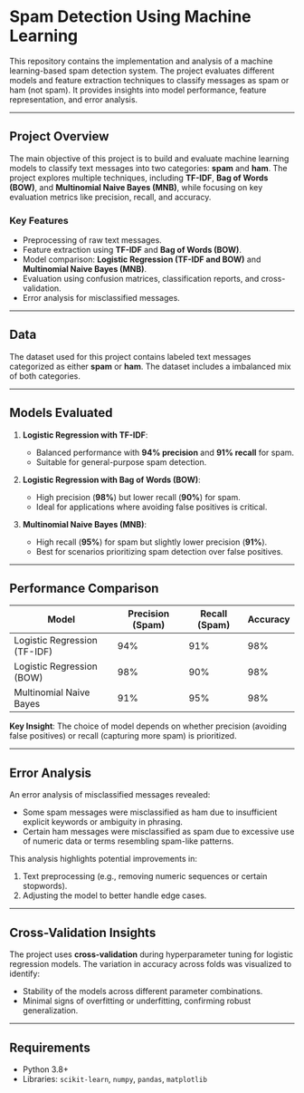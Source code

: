 
# Spam Detection Using Machine Learning

This repository contains the implementation and analysis of a machine learning-based spam detection system. The project evaluates different models and feature extraction techniques to classify messages as spam or ham (not spam). It provides insights into model performance, feature representation, and error analysis.

---

## **Project Overview**

The main objective of this project is to build and evaluate machine learning models to classify text messages into two categories: **spam** and **ham**. The project explores multiple techniques, including **TF-IDF**, **Bag of Words (BOW)**, and **Multinomial Naive Bayes (MNB)**, while focusing on key evaluation metrics like precision, recall, and accuracy.

### **Key Features**
- Preprocessing of raw text messages.
- Feature extraction using **TF-IDF** and **Bag of Words (BOW)**.
- Model comparison: **Logistic Regression (TF-IDF and BOW)** and **Multinomial Naive Bayes (MNB)**.
- Evaluation using confusion matrices, classification reports, and cross-validation.
- Error analysis for misclassified messages.

---

## **Data**

The dataset used for this project contains labeled text messages categorized as either **spam** or **ham**. The dataset includes a imbalanced mix of both categories.

---

## **Models Evaluated**

1. **Logistic Regression with TF-IDF**:
   - Balanced performance with **94% precision** and **91% recall** for spam.
   - Suitable for general-purpose spam detection.

2. **Logistic Regression with Bag of Words (BOW)**:
   - High precision (**98%**) but lower recall (**90%**) for spam.
   - Ideal for applications where avoiding false positives is critical.

3. **Multinomial Naive Bayes (MNB)**:
   - High recall (**95%**) for spam but slightly lower precision (**91%**).
   - Best for scenarios prioritizing spam detection over false positives.

---

## **Performance Comparison**

| Model                     | Precision (Spam) | Recall (Spam) | Accuracy |
|---------------------------|------------------|---------------|-----------------|
| Logistic Regression (TF-IDF) | 94%              | 91%           | 98%      |
| Logistic Regression (BOW)    | 98%              | 90%           | 98%      |
| Multinomial Naive Bayes       | 91%              | 95%           | 98%      |

**Key Insight**: The choice of model depends on whether precision (avoiding false positives) or recall (capturing more spam) is prioritized.

---

## **Error Analysis**

An error analysis of misclassified messages revealed:
- Some spam messages were misclassified as ham due to insufficient explicit keywords or ambiguity in phrasing.
- Certain ham messages were misclassified as spam due to excessive use of numeric data or terms resembling spam-like patterns.

This analysis highlights potential improvements in:
1. Text preprocessing (e.g., removing numeric sequences or certain stopwords).
2. Adjusting the model to better handle edge cases.

---

## **Cross-Validation Insights**

The project uses **cross-validation** during hyperparameter tuning for logistic regression models. The variation in accuracy across folds was visualized to identify:
- Stability of the models across different parameter combinations.
- Minimal signs of overfitting or underfitting, confirming robust generalization.

---

## **Requirements**
- Python 3.8+
- Libraries: `scikit-learn`, `numpy`, `pandas`, `matplotlib`
